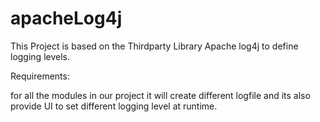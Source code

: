 # apacheLog4j
This Project is based on the Thirdparty Library Apache log4j to define logging levels.

Requirements: 

for all the modules in our project it will create different logfile and its also provide UI to set different logging level at runtime.
